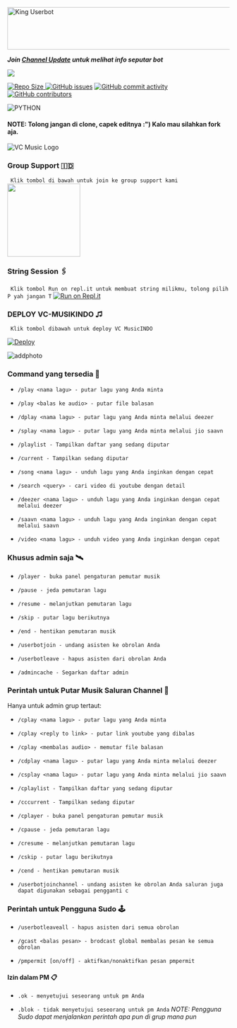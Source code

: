 <a href="https://cooltext.com"><img src="https://images.cooltext.com/5533766.gif" width="802" height="96" alt="King Userbot" /></a>

**_Join [Channel Update](https://t.me/indoinfobot) untuk melihat info seputar bot_**

<p align="left">
  <a href="https://github.com/Yunus-ZEND/VC-MusicINDO/fork">
    <img src="https://img.shields.io/github/forks/Yunus-ZEND/VC-MusicINDO?label=Fork&style=social">

![Repo Size](https://img.shields.io/github/repo-size/Yunus-ZEND/VC-MusicINDO?&style=plastic&logo=github)
[![GitHub issues](https://img.shields.io/github/issues/Yunus-ZEND/VC-MusicINDO?&style=plastic&logo=github)](https://github.com/Yunus-ZEND/VC-MusicINDO/issues)
[![GitHub commit activity](https://img.shields.io/github/commit-activity/m/Yunus-ZEND/VC-MusicINDO?&style=plastic&logo=github)](https://github.com/Yunus-ZEND/VC-MusicINDO/graphs/commit-activity)
[![GitHub contributors](https://img.shields.io/github/contributors/Yunus-ZEND/VC-MusicINDO?&style=plastic&logo=github)](https://github.com/Yunus-ZEND/VC-MusicINDO/graphs/contributors/)
<p align="justify">
<img alt="PYTHON" src="https://img.shields.io/badge/PYTHON-New Version-yellow?style=for-the-badge&logo=appveyor"/>
</p>

#### NOTE: Tolong jangan di clone, capek editnya :") Kalo mau silahkan fork aja.

![VC Music Logo](https://telegra.ph/file/d8e9534a07418917c04cd.jpg)

### Group Support 🇮🇩
`
Klik tombol di bawah untuk join ke group support kami`
   <a href="https://t.me/KingUserbotSupport"><img src="https://img.shields.io/badge/Grup%20Support%3F-Klik Disini-yellow?&style=flat-square?&logo=telegram" width=165px></a></p>

### String Session 🖇
`
Klik tombol Run on repl.it untuk membuat string milikmu, tolong pilih P yah jangan T`
   [![Run on Repl.it](https://repl.it/badge/github/STARKGANG/friday)](https://replit.com/@apisuserbot/String-Session?v=1)

### <p align="left">DEPLOY VC-MUSIKINDO ♫</p>
`
Klik tombol dibawah untuk deploy VC MusicINDO`

[![Deploy](https://www.herokucdn.com/deploy/button.svg)](https://heroku.com/deploy?template=https://github.com/OsmaniPro/VC-MusicINDO)

![addphoto](https://telegra.ph/file/8218eb6dceae195b9fb6f.jpg)

### Command yang tersedia 🚀

- `/play <nama lagu> - putar lagu yang Anda minta`

- `/play <balas ke audio> - putar file balasan`

- `/dplay <nama lagu> - putar lagu yang Anda minta melalui deezer`

- `/splay <nama lagu> - putar lagu yang Anda minta melalui jio saavn`

- `/playlist - Tampilkan daftar yang sedang diputar`

- `/current - Tampilkan sedang diputar`

- `/song <nama lagu> - unduh lagu yang Anda inginkan dengan cepat`

- `/search <query> - cari video di youtube dengan detail`

- `/deezer <nama lagu> - unduh lagu yang Anda inginkan dengan cepat melalui deezer`

- `/saavn <nama lagu> - unduh lagu yang Anda inginkan dengan cepat melalui saavn`

- `/video <nama lagu> - unduh video yang Anda inginkan dengan cepat`

### Khusus admin saja 🛰

- `/player - buka panel pengaturan pemutar musik`

- `/pause - jeda pemutaran lagu`

- `/resume - melanjutkan pemutaran lagu`

- `/skip - putar lagu berikutnya`

- `/end - hentikan pemutaran musik`

- `/userbotjoin - undang asisten ke obrolan Anda`

- `/userbotleave - hapus asisten dari obrolan Anda`

- `/admincache - Segarkan daftar admin`

### Perintah untuk Putar Musik Saluran Channel 📲
Hanya untuk admin grup tertaut:

- `/cplay <nama lagu> - putar lagu yang Anda minta`

- `/cplay <reply to link> - putar link youtube yang dibalas`

- `/cplay <membalas audio> - memutar file balasan`

- `/cdplay <nama lagu> - putar lagu yang Anda minta melalui deezer`

- `/csplay <nama lagu> - putar lagu yang Anda minta melalui jio saavn`

- `/cplaylist - Tampilkan daftar yang sedang diputar`

- `/cccurrent - Tampilkan sedang diputar`

- `/cplayer - buka panel pengaturan pemutar musik`

- `/cpause - jeda pemutaran lagu`

- `/cresume - melanjutkan pemutaran lagu`

- `/cskip - putar lagu berikutnya`

- `/cend - hentikan pemutaran musik`

- `/userbotjoinchannel - undang asisten ke obrolan Anda
saluran juga dapat digunakan sebagai pengganti c`

### Perintah untuk Pengguna Sudo 🕹

- `/userbotleaveall - hapus asisten dari semua obrolan`

- `/gcast <balas pesan> - brodcast global membalas pesan ke semua obrolan`

- `/pmpermit [on/off] - aktifkan/nonaktifkan pesan pmpermit`

#### Izin dalam PM 📋

- `.ok - menyetujui seseorang untuk pm Anda`

- `.blok - tidak menyetujui seseorang untuk pm Anda`
*NOTE:* _Pengguna Sudo dapat menjalankan perintah apa pun di grup mana pun_
